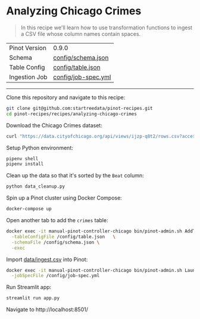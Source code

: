 # Analyzing Chicago Crimes


> In this recipe we'll learn how to use transformation functions to ingest a CSV file whose column names contain spaces.

<table>
  <tr>
    <td>Pinot Version</td>
    <td>0.9.0</td>
  </tr>
  <tr>
    <td>Schema</td>
    <td><a href="config/schema.json">config/schema.json</a></td>
  </tr>
    <tr>
    <td>Table Config</td>
    <td><a href="config/table.json">config/table.json</a></td>
  </tr>
      <tr>
    <td>Ingestion Job</td>
    <td><a href="config/job-spec.yml">config/job-spec.yml</a></td>
  </tr>
</table>

***

Clone this repository and navigate to this recipe:

```bash
git clone git@github.com:startreedata/pinot-recipes.git
cd pinot-recipes/recipes/analyzing-chicago-crimes
```

Download the Chicago Crimes dataset:

```bash
curl "https://data.cityofchicago.org/api/views/ijzp-q8t2/rows.csv?accessType=DOWNLOAD&bom=true&query=select+*" -o data/Crimes_-_2001_to_Present.csv
```

Setup Python environment:

```bash
pipenv shell
pipenv install
```

Clean up the data so that it's sorted by the `Beat` column:

```bash
python data_cleanup.py
```

Spin up a Pinot cluster using Docker Compose:

```bash
docker-compose up
```

Open another tab to add the `crimes` table:

```bash
docker exec -it manual-pinot-controller-chicago bin/pinot-admin.sh AddTable   \
  -tableConfigFile /config/table.json   \
  -schemaFile /config/schema.json \
  -exec
```

Import [data/ingest.csv](data/import.csv) into Pinot:

```bash
docker exec -it manual-pinot-controller-chicago bin/pinot-admin.sh LaunchDataIngestionJob \
  -jobSpecFile /config/job-spec.yml
```

Run Streamlit app:

```bash
streamlit run app.py
```

Navigate to http://localhost:8501/

